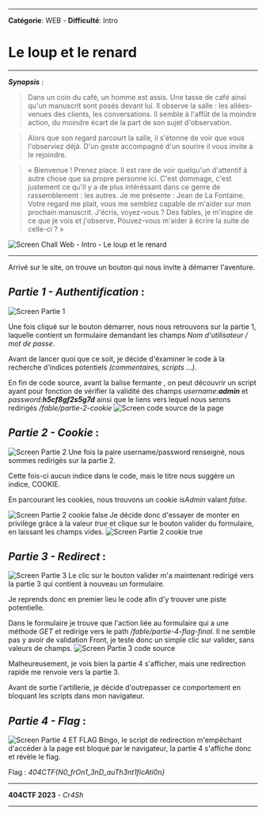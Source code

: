 ****
**Catégorie**: WEB - **Difficulté**: Intro 
# Le loup et le renard

****

***Synopsis*** :
  > Dans un coin du café, un homme est assis. Une tasse de café ainsi qu'un manuscrit sont posés devant lui. Il observe la salle : les allées-venues des clients, les conversations. Il semble à l'affût de la moindre action, du moindre écart de la part de son sujet d'observation.

  > Alors que son regard parcourt la salle, il s'étonne de voir que vous l'observiez déjà. D'un geste accompagné d'un sourire il vous invite à le rejoindre.
  
  > « Bienvenue ! Prenez place. Il est rare de voir quelqu'un d'attentif à autre chose que sa propre personne ici. C'est dommage, c'est justement ce qu'il y a de plus intéréssant dans ce genre de rassemblement : les autres. Je me présente : Jean de La Fontaine. Votre regard me plait, vous me semblez capable de m'aider sur mon prochain manuscrit. J'écris, voyez-vous ? Des fables, je m'inspire de ce que je vois et j'observe. Pouvez-vous m'aider à écrire la suite de celle-ci ? »

![Screen Chall Web - Intro - Le loup et le renard](https://github.com/Cr4Sh-Ov3R/404CTF-2023-WU/blob/main/assets/le-loup-renard/chall.png)

****
Arrivé sur le site, on trouve un bouton qui nous invite à démarrer l'aventure.

## *Partie 1 - Authentification* :

![Screen Partie 1](https://github.com/Cr4Sh-Ov3R/404CTF-2023-WU/blob/main/assets/le-loup-renard/part1.png)

  Une fois cliqué sur le bouton démarrer, nous nous retrouvons sur la partie 1, laquelle contient un formulaire demandant les champs *Nom d'utilisateur / mot de passe*.

  Avant de lancer quoi que ce soit, je décide d'éxaminer le code à la recherche d'indices potentiels *(commentaires, scripts ...)*.   

  En fin de code source, avant la balise fermante </body>, on peut découvrir un script ayant pour fonction de vérifier la validité des champs *username:**admin*** et *password:**h5cf8gf2s5g7d*** ainsi que le liens vers lequel nous serons redirigés */fable/partie-2-cookie* 
![Screen code source de la page](https://github.com/Cr4Sh-Ov3R/404CTF-2023-WU/blob/main/assets/le-loup-renard/part1-source.png)


## *Partie 2 - Cookie* :
![Screen Partie 2](https://github.com/Cr4Sh-Ov3R/404CTF-2023-WU/blob/main/assets/le-loup-renard/part2.png)
  Une fois la paire username/password renseigné, nous sommes redirigés sur la partie 2.

  Cette fois-ci aucun indice dans le code, mais le titre nous suggère un indice, COOKIE. 

  En parcourant les cookies, nous trouvons un cookie *isAdmin* valant *false*. 
  
  ![Screen Partie 2 cookie false](https://github.com/Cr4Sh-Ov3R/404CTF-2023-WU/blob/main/assets/le-loup-renard/part2-cookie.png)
  Je décide donc d'essayer de monter en privilège grâce à la valeur *true* et clique sur le bouton valider du formulaire, en laissant les champs vides.
  ![Screen Partie 2 cookie true](https://github.com/Cr4Sh-Ov3R/404CTF-2023-WU/blob/main/assets/le-loup-renard/part2-cookieTrue.png)

## *Partie 3 - Redirect* :
![Screen Partie 3](https://github.com/Cr4Sh-Ov3R/404CTF-2023-WU/blob/main/assets/le-loup-renard/part3.png)
  Le clic sur le bouton valider m'a maintenant redirigé vers la partie 3 qui contient à nouveau un formulaire.

  Je reprends donc en premier lieu le code afin d'y trouver une piste potentielle.

  Dans le formulaire je trouve que l'action liée au formulaire qui a une méthode *GET* et redirige vers le path */fable/partie-4-flag-final*. Il ne semble pas y avoir de validation Front, je teste donc un simple clic sur valider, sans valeurs de champs.
  ![Screen Partie 3 code source](https://github.com/Cr4Sh-Ov3R/404CTF-2023-WU/blob/main/assets/le-loup-renard/part3-source.png)

  Malheureusement, je vois bien la partie 4 s'afficher, mais une redirection rapide me renvoie vers la partie 3. 

  Avant de sortie l'artillerie, je décide d'outrepasser ce comportement en bloquant les scripts dans mon navigateur.

## *Partie 4 - Flag* :
![Screen Partie 4 ET FLAG](https://github.com/Cr4Sh-Ov3R/404CTF-2023-WU/blob/main/assets/le-loup-renard/part4.png)
  Bingo, le script de redirection m'empêchant d'accéder à la page est bloqué par le navigateur, la partie 4 s'affiche donc et révèle le flag.

  
Flag : *404CTF{N0_frOn1_3nD_auTh3nt1ficAti0n}*


****
**404CTF 2023** - *Cr4Sh*
****
